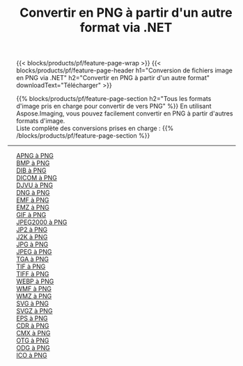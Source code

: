 ﻿---
title: Convertir en PNG à partir d'un autre format via .NET 
weight: 3920
url: /fr/net/conversion/to/png 
lang: fr
langdirlevel: 2
locales: zh-hans,ja,it,ru,de,es,fr,nl,id,lt,pl,pt,vi,tr,ko,zh-hant,ar,hi,th,sv,cs,uk,he
description: En utilisant Aspose.Imaging, vous pouvez facilement convertir en PNG à partir d'un autre format
---

{{< blocks/products/pf/feature-page-wrap >}}
{{< blocks/products/pf/feature-page-header h1="Conversion de fichiers image en PNG via .NET" h2="Convertir en PNG à partir d'un autre format" downloadText="Télécharger" >}}


{{% blocks/products/pf/feature-page-section  h2="Tous les formats d'image pris en charge pour convertir de vers PNG" %}}
En utilisant Aspose.Imaging, vous pouvez facilement convertir en PNG à partir d'autres formats d'image.
<br/>
Liste complète des conversions prises en charge :
{{% /blocks/products/pf/feature-page-section %}}
<div class="container-fluid productfamilypage bg-gray">
    <div class="convertypes bg-gray agp-content section">
        <div class="container">
		<hr style="margin-left:-20px;"/>
		<div class="row other-converters">
		    <div class='col-md-2 other-converter remove-lp remove-rp'><a href="/imaging/fr/net/conversion/apng-to-png" >APNG à PNG</a></div>
<div class='col-md-2 other-converter remove-lp remove-rp'><a href="/imaging/fr/net/conversion/bmp-to-png" >BMP à PNG</a></div>
<div class='col-md-2 other-converter remove-lp remove-rp'><a href="/imaging/fr/net/conversion/dib-to-png" >DIB à PNG</a></div>
<div class='col-md-2 other-converter remove-lp remove-rp'><a href="/imaging/fr/net/conversion/dicom-to-png" >DICOM à PNG</a></div>
<div class='col-md-2 other-converter remove-lp remove-rp'><a href="/imaging/fr/net/conversion/djvu-to-png" >DJVU à PNG</a></div>
<div class='col-md-2 other-converter remove-lp remove-rp'><a href="/imaging/fr/net/conversion/dng-to-png" >DNG à PNG</a></div>
<div class='col-md-2 other-converter remove-lp remove-rp'><a href="/imaging/fr/net/conversion/emf-to-png" >EMF à PNG</a></div>
<div class='col-md-2 other-converter remove-lp remove-rp'><a href="/imaging/fr/net/conversion/emz-to-png" >EMZ à PNG</a></div>
<div class='col-md-2 other-converter remove-lp remove-rp'><a href="/imaging/fr/net/conversion/gif-to-png" >GIF à PNG</a></div>
<div class='col-md-2 other-converter remove-lp remove-rp'><a href="/imaging/fr/net/conversion/jpeg2000-to-png" >JPEG2000 à PNG</a></div>
<div class='col-md-2 other-converter remove-lp remove-rp'><a href="/imaging/fr/net/conversion/jp2-to-png" >JP2 à PNG</a></div>
<div class='col-md-2 other-converter remove-lp remove-rp'><a href="/imaging/fr/net/conversion/j2k-to-png" >J2K à PNG</a></div>
<div class='col-md-2 other-converter remove-lp remove-rp'><a href="/imaging/fr/net/conversion/jpg-to-png" >JPG à PNG</a></div>
<div class='col-md-2 other-converter remove-lp remove-rp'><a href="/imaging/fr/net/conversion/jpeg-to-png" >JPEG à PNG</a></div>
<div class='col-md-2 other-converter remove-lp remove-rp'><a href="/imaging/fr/net/conversion/tga-to-png" >TGA à PNG</a></div>
<div class='col-md-2 other-converter remove-lp remove-rp'><a href="/imaging/fr/net/conversion/tif-to-png" >TIF à PNG</a></div>
<div class='col-md-2 other-converter remove-lp remove-rp'><a href="/imaging/fr/net/conversion/tiff-to-png" >TIFF à PNG</a></div>
<div class='col-md-2 other-converter remove-lp remove-rp'><a href="/imaging/fr/net/conversion/webp-to-png" >WEBP à PNG</a></div>
<div class='col-md-2 other-converter remove-lp remove-rp'><a href="/imaging/fr/net/conversion/wmf-to-png" >WMF à PNG</a></div>
<div class='col-md-2 other-converter remove-lp remove-rp'><a href="/imaging/fr/net/conversion/wmz-to-png" >WMZ à PNG</a></div>
<div class='col-md-2 other-converter remove-lp remove-rp'><a href="/imaging/fr/net/conversion/svg-to-png" >SVG à PNG</a></div>
<div class='col-md-2 other-converter remove-lp remove-rp'><a href="/imaging/fr/net/conversion/svgz-to-png" >SVGZ à PNG</a></div>
<div class='col-md-2 other-converter remove-lp remove-rp'><a href="/imaging/fr/net/conversion/eps-to-png" >EPS à PNG</a></div>
<div class='col-md-2 other-converter remove-lp remove-rp'><a href="/imaging/fr/net/conversion/cdr-to-png" >CDR à PNG</a></div>
<div class='col-md-2 other-converter remove-lp remove-rp'><a href="/imaging/fr/net/conversion/cmx-to-png" >CMX à PNG</a></div>
<div class='col-md-2 other-converter remove-lp remove-rp'><a href="/imaging/fr/net/conversion/otg-to-png" >OTG à PNG</a></div>
<div class='col-md-2 other-converter remove-lp remove-rp'><a href="/imaging/fr/net/conversion/odg-to-png" >ODG à PNG</a></div>
<div class='col-md-2 other-converter remove-lp remove-rp'><a href="/imaging/fr/net/conversion/ico-to-png" >ICO à PNG</a></div>
                </div>
        </div>
    </div>
</div>
<br/>

